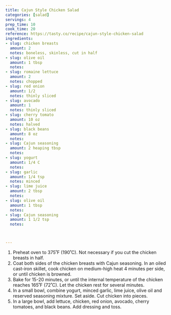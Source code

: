 ```yaml
---
title: Cajun Style Chicken Salad
categories: [salad]
servings: 4
prep_time: 10
cook_time: 20
reference: https://tasty.co/recipe/cajun-style-chicken-salad
ingredients:
- slug: chicken breasts
  amount: 2
  notes: boneless, skinless, cut in half
- slug: olive oil
  amount: 1 tbsp
  notes:
- slug: romaine lettuce
  amount: 2
  notes: chopped
- slug: red onion
  amount: 1/2
  notes: thinly sliced
- slug: avocado
  amount: 1
  notes: thinly sliced
- slug: cherry tomato
  amount: 10 oz
  notes: halved
- slug: black beans
  amount: 8 oz
  notes:
- slug: Cajun seasoning
  amount: 2 heaping tbsp
  notes:
- slug: yogurt
  amount: 1/4 C
  notes:
- slug: garlic
  amount: 1/4 tsp
  notes: minced
- slug: lime juice
  amount: 2 tbsp
  notes:
- slug: olive oil
  amount: 1 tbsp
  notes:
- slug: Cajun seasoning
  amount: 1 1/2 tsp
  notes:



---
```


1. Preheat oven to 375˚F (190˚C).  Not necessary if you cut the chicken breasts in half.
3. Coat both sides of the chicken breasts with Cajun seasoning. In an oiled cast-iron skillet, cook chicken on medium-high heat 4 minutes per side, or until chicken is browned.
4. Bake for 15-20 minutes, or until the internal temperature of the chicken reaches 165˚F (72˚C). Let the chicken rest for several minutes.
5. In a small bowl, combine yogurt, minced garlic, lime juice, olive oil and reserved seasoning mixture. Set aside. Cut chicken into pieces.
6. In a large bowl, add lettuce, chicken, red onion, avocado, cherry tomatoes, and black beans. Add dressing and toss.
